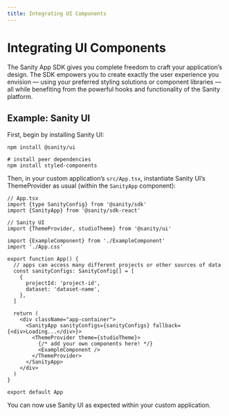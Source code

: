 ```yaml
---
title: Integrating UI Components
---
```


# Integrating UI Components

The Sanity App SDK gives you complete freedom to craft your application’s design. The SDK empowers you to create exactly the user experience you envision — using your preferred styling solutions or component libraries — all while benefiting from the powerful hooks and functionality of the Sanity platform.

## Example: Sanity UI

First, begin by installing Sanity UI:

```shell
npm install @sanity/ui

# install peer dependencies
npm install styled-components
```

Then, in your custom application’s `src/App.tsx`, instantiate Sanity UI’s ThemeProvider as usual (within the `SanityApp` component):

```tsx
// App.tsx
import {type SanityConfig} from '@sanity/sdk'
import {SanityApp} from '@sanity/sdk-react'

// Sanity UI
import {ThemeProvider, studioTheme} from '@sanity/ui'

import {ExampleComponent} from './ExampleComponent'
import './App.css'

export function App() {
  // apps can access many different projects or other sources of data
  const sanityConfigs: SanityConfig[] = [
    {
      projectId: 'project-id',
      dataset: 'dataset-name',
    },
  ]

  return (
    <div className="app-container">
      <SanityApp sanityConfigs={sanityConfigs} fallback={<div>Loading...</div>}>
        <ThemeProvider theme={studioTheme}>
          {/* add your own components here! */}
          <ExampleComponent />
        </ThemeProvider>
      </SanityApp>
    </div>
  )
}

export default App
```

You can now use Sanity UI as expected within your custom application.
